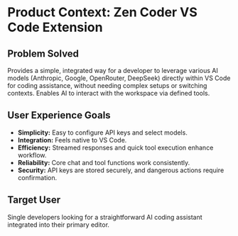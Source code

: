 # Product Context: Zen Coder VS Code Extension

## Problem Solved
Provides a simple, integrated way for a developer to leverage various AI models (Anthropic, Google, OpenRouter, DeepSeek) directly within VS Code for coding assistance, without needing complex setups or switching contexts. Enables AI to interact with the workspace via defined tools.

## User Experience Goals
- **Simplicity:** Easy to configure API keys and select models.
- **Integration:** Feels native to VS Code.
- **Efficiency:** Streamed responses and quick tool execution enhance workflow.
- **Reliability:** Core chat and tool functions work consistently.
- **Security:** API keys are stored securely, and dangerous actions require confirmation.

## Target User
Single developers looking for a straightforward AI coding assistant integrated into their primary editor.